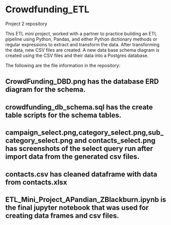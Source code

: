 # Crowdfunding_ETL
Project 2 repository

This ETL mini project, worked with a partner to practice building an ETL pipeline using Python, Pandas, and either Python dictionary methods or regular expressions to extract and transform the data. After transforming  the data, new CSV files are created. A new data base schema diagram is created using the CSV files and their data into a Postgres database.

The following are the file information in the repository:

## CrowdFunding_DBD.png has the database ERD diagram for the schema.

## crowdfunding_db_schema.sql has the create table scripts for the schema tables.

## campaign_select.png,category_select.png,sub_category_select.png and contacts_select.png has screenshots of the select query run after import data from the generated csv files.

## contacts.csv has cleaned dataframe with data from contacts.xlsx

## ETL_Mini_Project_APandian_ZBlackburn.ipynb is the final jupyter notebook that was used for creating data frames and csv files.
